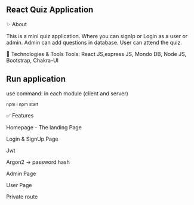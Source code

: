 ## React Quiz Application

✨ About

This is a mini quiz application. Where you can signIp or Login as a user or admin. Admin can add questions in database. User can attend the quiz.

🔧 Technologies & Tools
Tools: React JS,express JS, Mondo DB, Node JS, Bootstrap, Chakra-UI

## Run application

use command:
in each module (client and server)

<sub> npm i </sub>
<sub> npm start </sub>

✅ Features

Homepage - The landing Page

Login & SignUp Page

Jwt

Argon2 -> password hash

Admin Page

User Page

Private route

